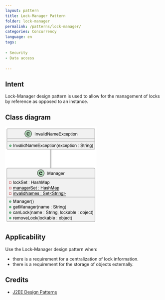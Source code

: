 ```yaml
---
layout: pattern
title: Lock-Manager Pattern
folder: lock-manager
permalink: /patterns/lock-manager/
categories: Concurrency
language: en
tags:

- Security
- Data access

---
```


## Intent

Lock-Manager design pattern is used to allow
for the management of locks by reference as opposed to an instance.

## Class diagram

![alt text](./etc/lock-manager.png "Lock Manager")

## Applicability

Use the Lock-Manager design pattern when:

* there is a requirement for a centralization of lock information.
* there is a requirement for the storage of objects externally.

## Credits

* [J2EE Design Patterns](https://www.amazon.com/gp/product/0596004273/ref=as_li_tl?ie=UTF8&camp=1789&creative=9325&creativeASIN=0596004273&linkCode=as2&tag=javadesignpat-20&linkId=48d37c67fb3d845b802fa9b619ad8f31)

